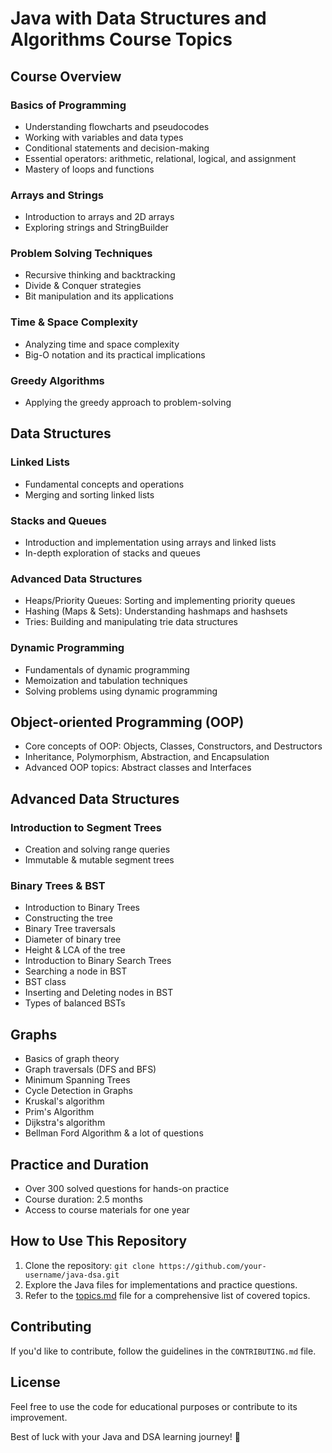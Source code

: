 # Java with Data Structures and Algorithms Course Topics

## Course Overview

### Basics of Programming
- Understanding flowcharts and pseudocodes
- Working with variables and data types
- Conditional statements and decision-making
- Essential operators: arithmetic, relational, logical, and assignment
- Mastery of loops and functions

### Arrays and Strings
- Introduction to arrays and 2D arrays
- Exploring strings and StringBuilder

### Problem Solving Techniques
- Recursive thinking and backtracking
- Divide & Conquer strategies
- Bit manipulation and its applications

### Time & Space Complexity
- Analyzing time and space complexity
- Big-O notation and its practical implications

### Greedy Algorithms
- Applying the greedy approach to problem-solving

## Data Structures

### Linked Lists
- Fundamental concepts and operations
- Merging and sorting linked lists

### Stacks and Queues
- Introduction and implementation using arrays and linked lists
- In-depth exploration of stacks and queues

### Advanced Data Structures
- Heaps/Priority Queues: Sorting and implementing priority queues
- Hashing (Maps & Sets): Understanding hashmaps and hashsets
- Tries: Building and manipulating trie data structures

### Dynamic Programming
- Fundamentals of dynamic programming
- Memoization and tabulation techniques
- Solving problems using dynamic programming

## Object-oriented Programming (OOP)

- Core concepts of OOP: Objects, Classes, Constructors, and Destructors
- Inheritance, Polymorphism, Abstraction, and Encapsulation
- Advanced OOP topics: Abstract classes and Interfaces

## Advanced Data Structures

### Introduction to Segment Trees
- Creation and solving range queries
- Immutable & mutable segment trees

### Binary Trees & BST
- Introduction to Binary Trees
- Constructing the tree
- Binary Tree traversals
- Diameter of binary tree
- Height & LCA of the tree
- Introduction to Binary Search Trees
- Searching a node in BST
- BST class
- Inserting and Deleting nodes in BST
- Types of balanced BSTs

## Graphs

- Basics of graph theory
- Graph traversals (DFS and BFS)
- Minimum Spanning Trees
- Cycle Detection in Graphs
- Kruskal's algorithm
- Prim's Algorithm
- Dijkstra's algorithm
- Bellman Ford Algorithm & a lot of questions

## Practice and Duration

- Over 300 solved questions for hands-on practice
- Course duration: 2.5 months
- Access to course materials for one year

## How to Use This Repository

1. Clone the repository: `git clone https://github.com/your-username/java-dsa.git`
2. Explore the Java files for implementations and practice questions.
3. Refer to the [topics.md](topics.md) file for a comprehensive list of covered topics.

## Contributing

If you'd like to contribute, follow the guidelines in the `CONTRIBUTING.md` file.

## License

Feel free to use the code for educational purposes or contribute to its improvement.

Best of luck with your Java and DSA learning journey! 🚀
